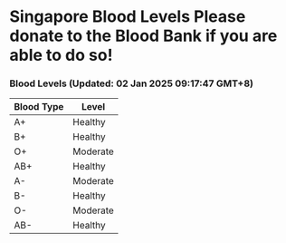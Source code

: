 Singapore Blood Levels
 Please donate to the Blood Bank if you are able to do so!
================================================================================================================================

### Blood Levels (Updated: 02 Jan 2025 09:17:47 GMT+8)
| Blood Type | Level     |
|------------|-----------|
| A+     | Healthy |
| B+     | Healthy |
| O+     | Moderate |
| AB+     | Healthy |
| A-     | Moderate |
| B-     | Healthy |
| O-     | Moderate |
| AB-     | Healthy |
